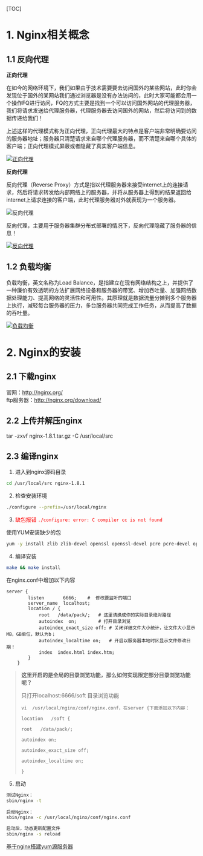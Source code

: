 [TOC]
# 1. Nginx相关概念
## 1.1 反向代理
**正向代理**

在如今的网络环境下，我们如果由于技术需要要去访问国外的某些网站，此时你会发现位于国外的某网站我们通过浏览器是没有办法访问的，此时大家可能都会用一个操作FQ进行访问，FQ的方式主要是找到一个可以访问国外网站的代理服务器，我们将请求发送给代理服务器，代理服务器去访问国外的网站，然后将访问到的数据传递给我们！

上述这样的代理模式称为正向代理，正向代理最大的特点是客户端非常明确要访问的服务器地址；服务器只清楚请求来自哪个代理服务器，而不清楚来自哪个具体的客户端；正向代理模式屏蔽或者隐藏了真实客户端信息。

[![正向代理](https://cdn7.232232.xyz/58/2022/09/05-63155b9cc155c.jpg)](https://c.mipcdn.com/i/s/cdn.gksec.com/2020/07/31/b8aa647a9d84b/zxdl.jpg)

**反向代理**

反向代理（Reverse Proxy）方式是指以代理服务器来接受internet上的连接请求，然后将请求转发给内部网络上的服务器，并将从服务器上得到的结果返回给internet上请求连接的客户端，此时代理服务器对外就表现为一个服务器。

![反向代理](https://www.z4a.net/images/2020/07/14/fanxiamgdaili.png)

反向代理，主要用于服务器集群分布式部署的情况下，反向代理隐藏了服务器的信息！

[![反向代理](https://ae01.alicdn.com/kf/H0cba9d33ff40432f9dad86c232ec4f29V.jpg)](https://ftp.bmp.ovh/imgs/2020/07/ccd65a9e14917cad.png)

## 1.2 负载均衡
负载均衡，英文名称为Load Balance，是指建立在现有网络结构之上，并提供了一种廉价有效透明的方法扩展网络设备和服务器的带宽、增加吞吐量、加强网络数据处理能力、提高网络的灵活性和可用性。其原理就是数据流量分摊到多个服务器上执行，减轻每台服务器的压力，多台服务器共同完成工作任务，从而提高了数据的吞吐量。

[![负载均衡](https://s3.jpg.cm/2020/07/24/UycmX.png)](https://ftp.bmp.ovh/imgs/2020/07/e98d8827a3710e8e.png)

# 2. Nginx的安装
## 2.1 下载nginx
官网：http://nginx.org/</br>
ftp服务器：http://nginx.org/download/
## 2.2 上传并解压nginx
tar -zxvf nginx-1.8.1.tar.gz -C /usr/local/src
## 2.3 编译nginx
1. 进入到nginx源码目录

```bash
cd /usr/local/src nginx-1.8.1
```

2. 检查安装环境

```bash
./configure --prefix=/usr/local/nginx
```

3. <font color="red">缺包报错 `./configure: error: C compiler cc is not found`</font>

使用YUM安装缺少的包

```bash
yum -y install zlib zlib-devel openssl openssl-devel pcre pcre-devel openssl openssl-devel gcc
```

4. 编译安装

```bash
make && make install
```

在nginx.conf中增加以下内容

```
server {
        listen       6666;    #  修改要监听的端口
        server_name  localhost;
        location / {
            root   /data/pack/;   # 这里请换成你的实际目录绝对路径
			autoindex  on;        # 打开目录浏览
			autoindex_exact_size off; # 关闭详细文件大小统计，让文件大小显示MB，GB单位，默认为b；
			autoindex_localtime on;   # 开启以服务器本地时区显示文件修改日期！
            index  index.html index.htm;
        }
    }
```

> **这里开启的是全局的目录浏览功能，那么如何实现限定部分目录浏览功能呢？**
> 
> 只打开localhost:6666/soft 目录浏览功能
> 
> ```
> vi  /usr/local/nginx/conf/nginx.conf，在server {下面添加以下内容：
> 
> location   /soft {
>
> root   /data/pack/;
>
> autoindex on;
> 
> autoindex_exact_size off;
> 
> autoindex_localtime on;
> 
> }
> ```

5. 启动

```bash
测试Nginx：
sbin/nginx -t
 
启动Nginx：
sbin/nginx -c /usr/local/nginx/conf/nginx.conf

启动后，动态更新配置文件
sbin/nginx -s reload
```

[基于nginx搭建yum源服务器](https://www.cnblogs.com/omgasw/p/10194698.html)